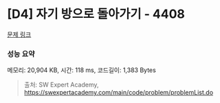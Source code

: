 # [D4] 자기 방으로 돌아가기 - 4408 

[문제 링크](https://swexpertacademy.com/main/code/problem/problemDetail.do?contestProbId=AWNcJ2sapZMDFAV8) 

### 성능 요약

메모리: 20,904 KB, 시간: 118 ms, 코드길이: 1,383 Bytes



> 출처: SW Expert Academy, https://swexpertacademy.com/main/code/problem/problemList.do